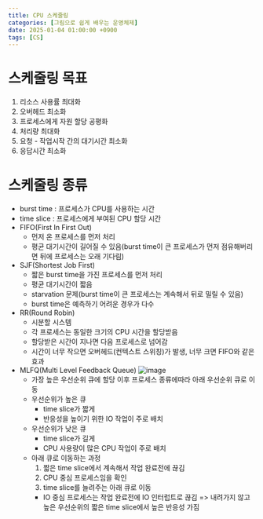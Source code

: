 ```yaml
---
title: CPU 스케줄링
categories: [그림으로 쉽게 배우는 운영체제]
date: 2025-01-04 01:00:00 +0900
tags: [CS]
---
```


# 스케줄링 목표
1. 리소스 사용률 최대화
2. 오버헤드 최소화
3. 프로세스에게 자원 할당 공평화
4. 처리량 최대화
5. 요청 - 작업시작 간의 대기시간 최소화
6. 응답시간 최소화

# 스케줄링 종류
- burst time : 프로세스가 CPU를 사용하는 시간
- time slice : 프로세스에게 부여된 CPU 할당 시간
- FIFO(First In First Out)
  - 먼저 온 프로세스를 먼저 처리
  - 평균 대기시간이 길어질 수 있음(burst time이 큰 프로세스가 먼저 점유해버리면 뒤에 프로세스는 오래 기다림)
- SJF(Shortest Job First)
  - 짧은 burst time을 가진 프로세스를 먼저 처리
  - 평균 대기시간이 짧음
  - starvation 문제(burst time이 큰 프로세스는 계속해서 뒤로 밀릴 수 있음)
  - burst time은 예측하기 어려운 경우가 다수
- RR(Round Robin)
  - 시분할 시스템
  - 각 프로세스는 동일한 크기의 CPU 시간을 할당받음
  - 할당받은 시간이 지나면 다음 프로세스로 넘어감
  - 시간이 너무 작으면 오버헤드(컨텍스트 스위칭)가 발생, 너무 크면 FIFO와 같은 효과
- MLFQ(Multi Level Feedback Queue)
![image](https://github.com/user-attachments/assets/f519b948-1f71-4567-90ce-70bbbaafb10e)
  - 가장 높은 우선순위 큐에 할당 이후 프로세스 종류에따라 아래 우선순위 큐로 이동
  - 우선순위가 높은 큐
    - time slice가 짧게
    - 반응성을 높이기 위한 IO 작업이 주로 배치
  - 우선순위가 낮은 큐
    - time slice가 길게
    - CPU 사용량이 많은 CPU 작업이 주로 배치
  - 아래 큐로 이동하는 과정  
    1. 짧은 time slice에서 계속해서 작업 완료전에 끊김
    2. CPU 중심 프로세스임을 확인
    3. time slice를 늘려주는 아래 큐로 이동
    - IO 중심 프로세스는 작업 완료전에 IO 인터럽트로 끊김 => 내려가지 않고 높은 우선순위의 짧은 time slice에서 높은 반응성 가짐
